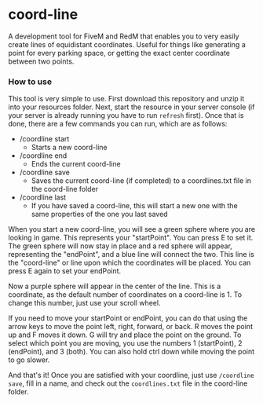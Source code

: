# coord-line
A development tool for FiveM and RedM that enables you to very easily create lines of equidistant coordinates. Useful for things like generating a point for every parking space, or getting the exact center coordinate between two points.

### How to use
This tool is very simple to use. First download this repository and unzip it into your resources folder. Next, start the resource in your server console (if your server is already running you have to run `refresh` first). Once that is done, there are a few commands you can run, which are as follows:
- /coordline start
  - Starts a new coord-line
- /coordline end
  - Ends the current coord-line
- /coordline save
  - Saves the current coord-line (if completed) to a coordlines.txt file in the coord-line folder
- /coordline last
  - If you have saved a coord-line, this will start a new one with the same properties of the one you last saved

When you start a new coord-line, you will see a green sphere where you are looking in game. This represents your "startPoint". You can press E to set it. The green sphere will now stay in place and a red sphere will appear, representing the "endPoint", and a blue line will connect the two. This line is the "coord-line" or line upon which the coordinates will be placed. You can press E again to set your endPoint.

Now a purple sphere will appear in the center of the line. This is a coordinate, as the default number of coordinates on a coord-line is 1. To change this number, just use your scroll wheel.

If you need to move your startPoint or endPoint, you can do that using the arrow keys to move the point left, right, forward, or back. R moves the point up and F moves it down. G will try and place the point on the ground. To select which point you are moving, you use the numbers 1 (startPoint), 2 (endPoint), and 3 (both). You can also hold ctrl down while moving the point to go slower.

And that's it! Once you are satisfied with your coordline, just use `/coordline save`, fill in a name, and check out the `coordlines.txt` file in the coord-line folder.
